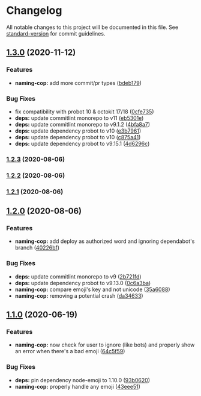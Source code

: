 # Changelog

All notable changes to this project will be documented in this file. See [standard-version](https://github.com/conventional-changelog/standard-version) for commit guidelines.

## [1.3.0](https://github.com/p3ol/hypnobots/compare/v1.2.3...v1.3.0) (2020-11-12)


### Features

* **naming-cop:** add more commit/pr types ([bdeb179](https://github.com/p3ol/hypnobots/commit/bdeb179a8dc968b83f7210107a17582096f61f0c))


### Bug Fixes

* fix compatibility with probot 10 & octokit 17/18 ([0cfe735](https://github.com/p3ol/hypnobots/commit/0cfe735b2c74dae01696f39fe1840e725ac81dcf))
* **deps:** update commitlint monorepo to v11 ([eb5301e](https://github.com/p3ol/hypnobots/commit/eb5301ef9c2ba9b096592c84ee4e2013df9b55ee))
* **deps:** update commitlint monorepo to v9.1.2 ([4bfa8a7](https://github.com/p3ol/hypnobots/commit/4bfa8a787bb8576a0882c0922cd081c29f8d2bcc))
* **deps:** update dependency probot to v10 ([e3b7961](https://github.com/p3ol/hypnobots/commit/e3b79615e4ac21e070e0c90d0c1ac0bb4df4947c))
* **deps:** update dependency probot to v10 ([c875a41](https://github.com/p3ol/hypnobots/commit/c875a4179de71400a37c3cf7dfb791404a69c5ba))
* **deps:** update dependency probot to v9.15.1 ([4d6296c](https://github.com/p3ol/hypnobots/commit/4d6296cfee015e6c67ae370ba614403623ed9b2d))

### [1.2.3](https://github.com/p3ol/hypnobots/compare/v1.2.2...v1.2.3) (2020-08-06)

### [1.2.2](https://github.com/p3ol/hypnobots/compare/v1.2.1...v1.2.2) (2020-08-06)

### [1.2.1](https://github.com/p3ol/hypnobots/compare/v1.2.0...v1.2.1) (2020-08-06)

## [1.2.0](https://github.com/p3ol/hypnobots/compare/v1.1.0...v1.2.0) (2020-08-06)


### Features

* **naming-cop:** add deploy as authorized word and ignoring dependabot's branch ([40226bf](https://github.com/p3ol/hypnobots/commit/40226bf09a402c572798e615d1502fa780572bb0))


### Bug Fixes

* **deps:** update commitlint monorepo to v9 ([2b721fd](https://github.com/p3ol/hypnobots/commit/2b721fd90354625e078efd4531e77bd49c044b70))
* **deps:** update dependency probot to v9.13.0 ([0c6a3ba](https://github.com/p3ol/hypnobots/commit/0c6a3ba426ab21bef44929de75b213d73c98b0c4))
* **naming-cop:** compare emoji's key and not unicode ([35a6088](https://github.com/p3ol/hypnobots/commit/35a608836fdafd631af9ce0d0c32572927f482a1))
* **naming-cop:** removing a potential crash ([da34633](https://github.com/p3ol/hypnobots/commit/da346335aa923fb9d5009f76f97b2a5c374ebc42))

## [1.1.0](https://github.com/p3ol/hypnobots/compare/v1.0.0...v1.1.0) (2020-06-19)


### Features

* **naming-cop:** now check for user to ignore (like bots) and properly show an error when there's a bad emoji ([64c5f59](https://github.com/p3ol/hypnobots/commit/64c5f59d45805acf0649e9daa907b7fcf8ac9754))


### Bug Fixes

* **deps:** pin dependency node-emoji to 1.10.0 ([93b0620](https://github.com/p3ol/hypnobots/commit/93b0620096af4b95853a1f0548e74481f6280b97))
* **naming-cop:** properly handle any emoji ([43eee51](https://github.com/p3ol/hypnobots/commit/43eee510ffc11b165c741365a1e750cdd0006452))
